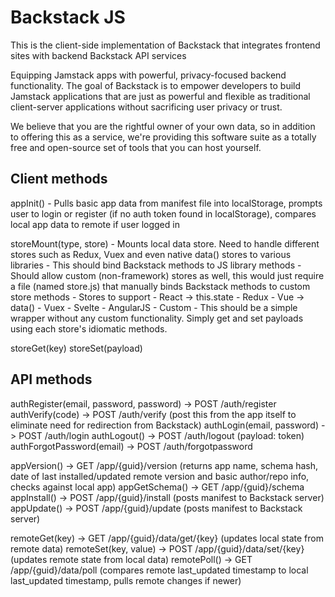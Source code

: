 # Backstack JS

This is the client-side implementation of Backstack that integrates frontend sites with backend Backstack API services

Equipping Jamstack apps with powerful, privacy-focused backend functionality. The goal of Backstack is to empower developers to build Jamstack applications that are just as powerful and flexible as traditional client-server applications without sacrificing user privacy or trust.

We believe that you are the rightful owner of your own data, so in addition to offering this as a service, we're providing this software suite as a totally free and open-source set of tools that you can host yourself.

## Client methods
appInit() - Pulls basic app data from manifest file into localStorage, prompts user to login or register (if no auth token found in localStorage), compares local app data to remote if user logged in

storeMount(type, store) - Mounts local data store. Need to handle different stores such as Redux, Vuex and even native data() stores to various libraries
    - This should bind Backstack methods to JS library methods
    - Should allow custom (non-framework) stores as well, this would just require a file (named store.js) that manually binds Backstack methods to custom store methods
    - Stores to support
        - React -> this.state
        - Redux
        - Vue -> data()
        - Vuex
        - Svelte
        - AngularJS
        - Custom
    - This should be a simple wrapper without any custom functionality. Simply get and set payloads using each store's idiomatic methods.

storeGet(key)
storeSet(payload)

## API methods
authRegister(email, password, password) -> POST /auth/register
authVerify(code) -> POST /auth/verify (post this from the app itself to eliminate need for redirection from Backstack)
authLogin(email, password) -> POST /auth/login
authLogout() -> POST /auth/logout (payload: token)
authForgotPassword(email) -> POST /auth/forgotpassword

appVersion() -> GET /app/{guid}/version (returns app name, schema hash, date of last installed/updated remote version and basic author/repo info, checks against local app)
appGetSchema() -> GET /app/{guid}/schema
appInstall() -> POST /app/{guid}/install (posts manifest to Backstack server)
appUpdate() -> POST /app/{guid}/update (posts manifest to Backstack server)

remoteGet(key) -> GET /app/{guid}/data/get/{key} (updates local state from remote data)
remoteSet(key, value) -> POST /app/{guid}/data/set/{key} (updates remote state from local data)
remotePoll() -> GET /app/{guid}/data/poll (compares remote last_updated timestamp to local last_updated timestamp, pulls remote changes if newer)
